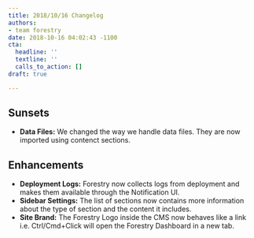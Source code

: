 ```yaml
---
title: 2018/10/16 Changelog
authors:
- team forestry
date: 2018-10-16 04:02:43 -1100
cta:
  headline: ''
  textline: ''
  calls_to_action: []
draft: true

---
```

## Sunsets

* **Data Files:** We changed the way we handle data files. They are now imported using contenct sections.

## Enhancements

* **Deployment Logs:** Forestry now collects logs from deployment and makes them available through the Notification UI.
* **Sidebar Settings:** The list of sections now contains more information about the type of section and the content it includes.
* **Site Brand:** The Forestry Logo inside the CMS now behaves like a link i.e. Ctrl/Cmd+Click will open the Forestry Dashboard in a new tab.
